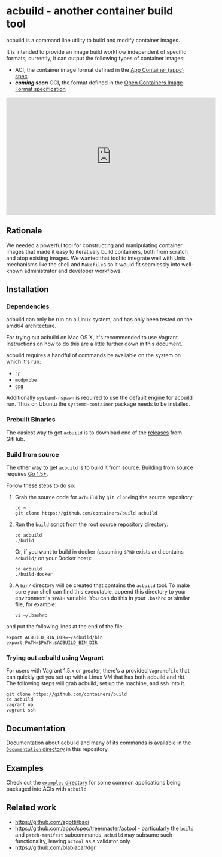 # acbuild - another container build tool

acbuild is a command line utility to build and modify container images.

It is intended to provide an image build workflow independent of specific
formats; currently, it can output the following types of container images:
* ACI, the container image format defined in the [App Container (appc) 
 spec](https://github.com/appc/spec).
* _**coming soon**_ OCI, the format defined in the [Open Containers Image
 Format specification](https://github.com/opencontainers/image-spec)

<iframe width="560" height="315" src="https://www.youtube.com/embed/WcnIDm80y68" frameborder="0" allowfullscreen></iframe>

## Rationale

We needed a powerful tool for constructing and manipulating container images
that made it easy to iteratively build containers, both from scratch and atop
existing images. We wanted that tool to integrate well with Unix mechanisms
like the shell and `Makefile`s so it would fit seamlessly into well-known
administrator and developer workflows.

## Installation

### Dependencies

acbuild can only be run on a Linux system, and has only been tested on the
amd64 architecture.

For trying out acbuild on Mac OS X, it's recommended to use Vagrant.
Instructions on how to do this are a little further down in this document.

acbuild requires a handful of commands be available on the system on 
which it's run:

- `cp`
- `modprobe`
- `gpg`

Additionally `systemd-nspawn` is required to use the [default
engine](Documentation/subcommands/run.md) for acbuild run. Thus on Ubuntu the `systemd-container` package needs to be installed.

### Prebuilt Binaries

The easiest way to get `acbuild` is to download one of the
[releases](https://github.com/containers/build/releases) from GitHub.

### Build from source

The other way to get `acbuild` is to build it from source. Building from source requires [Go 1.5+](https://golang.org/dl/).

Follow these steps to do so:

1. Grab the source code for `acbuild` by `git clone`ing the source repository:
   ```
   cd ~
   git clone https://github.com/containers/build acbuild
   ```

2. Run the `build` script from the root source repository directory:
   ```
   cd acbuild
   ./build
   ```

   Or, if you want to build in docker (assuming `$PWD` exists and contains
   `acbuild/` on your Docker host):

   ```
   cd acbuild
   ./build-docker
   ```

3. A `bin/` directory will be created that contains the `acbuild` tool. To make
   sure your shell can find this executable, append this directory to your
   environment's `$PATH` variable. You can do this in your `.bashrc` or similar
   file, for example:
   ```
   vi ~/.bashrc
   ```

and put the following lines at the end of the file:
   ```
   export ACBUILD_BIN_DIR=~/acbuild/bin
   export PATH=$PATH:$ACBUILD_BIN_DIR
   ```

### Trying out acbuild using Vagrant

For users with Vagrant 1.5.x or greater, there's a provided `Vagrantfile` that
can quickly get you set up with a Linux VM that has both acbuild and rkt. The
following steps will grab acbuild, set up the machine, and ssh into it.

```
git clone https://github.com/containers/build
cd acbuild
vagrant up
vagrant ssh
```

## Documentation

Documentation about acbuild and many of its commands is available in the
[`Documentation`
directory](https://github.com/containers/build/tree/master/Documentation) in this
repository.

## Examples

Check out the [`examples`
directory](https://github.com/containers/build/tree/master/examples) for some common
applications being packaged into ACIs with `acbuild`.

## Related work

- https://github.com/sgotti/baci
- https://github.com/appc/spec/tree/master/actool - particularly the `build` and
  `patch-manifest` subcommands. `acbuild` may subsume such functionality,
  leaving `actool` as a validator only.
- https://github.com/blablacar/dgr
